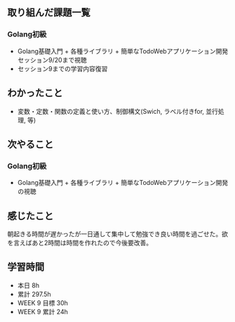 ## 取り組んだ課題一覧 
 ### Golang初級
 - Golang基礎入門 + 各種ライブラリ + 簡単なTodoWebアプリケーション開発　セッション9/20まで視聴
 - セッション9までの学習内容復習

 ## わかったこと 
 - 変数・定数・関数の定義と使い方、制御構文(Swich, ラベル付きfor, 並行処理, 等)

 ## 次やること 
 ### Golang初級
 - Golang基礎入門 + 各種ライブラリ + 簡単なTodoWebアプリケーション開発　の視聴

 ## 感じたこと 
 朝起きる時間が遅かったが一日通して集中して勉強でき良い時間を過ごせた。欲を言えばあと2時間は時間を作れたので今後要改善。

 ## 学習時間 
 - 本日 8h 
 - 累計 297.5h 
 - WEEK 9 目標 30h 
 - WEEK 9 累計 24h
